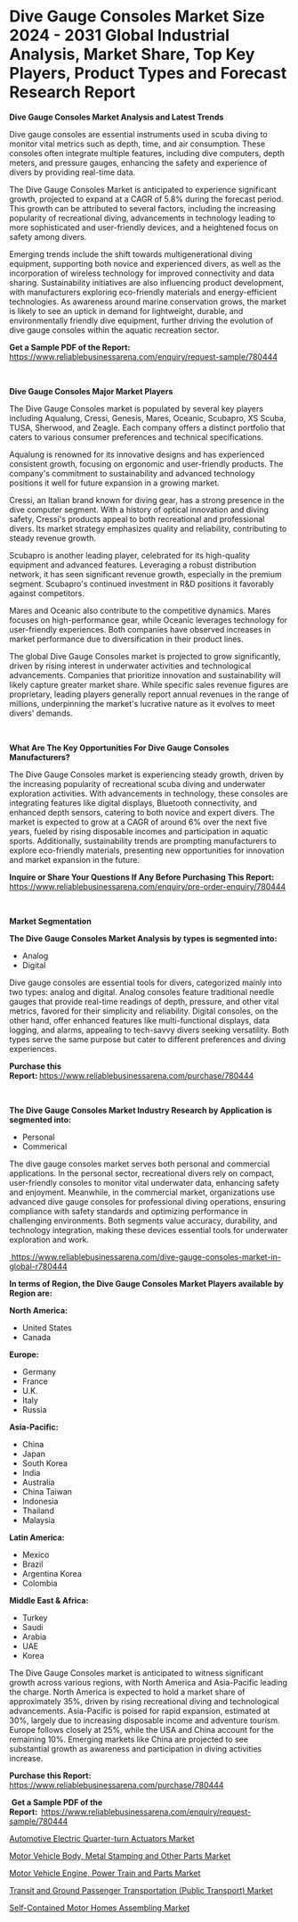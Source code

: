 <p><h1>Dive Gauge Consoles Market Size 2024 - 2031 Global Industrial Analysis, Market Share, Top Key Players, Product Types and Forecast Research Report</h1></p><p><strong>Dive Gauge Consoles Market Analysis and Latest Trends</strong></p>
<p><p>Dive gauge consoles are essential instruments used in scuba diving to monitor vital metrics such as depth, time, and air consumption. These consoles often integrate multiple features, including dive computers, depth meters, and pressure gauges, enhancing the safety and experience of divers by providing real-time data.</p><p>The Dive Gauge Consoles Market is anticipated to experience significant growth, projected to expand at a CAGR of 5.8% during the forecast period. This growth can be attributed to several factors, including the increasing popularity of recreational diving, advancements in technology leading to more sophisticated and user-friendly devices, and a heightened focus on safety among divers. </p><p>Emerging trends include the shift towards multigenerational diving equipment, supporting both novice and experienced divers, as well as the incorporation of wireless technology for improved connectivity and data sharing. Sustainability initiatives are also influencing product development, with manufacturers exploring eco-friendly materials and energy-efficient technologies. As awareness around marine conservation grows, the market is likely to see an uptick in demand for lightweight, durable, and environmentally friendly dive equipment, further driving the evolution of dive gauge consoles within the aquatic recreation sector.</p></p>
<p><strong>Get a Sample PDF of the Report:&nbsp;</strong> <a href="https://www.reliablebusinessarena.com/enquiry/request-sample/780444?utm_campaign=1557&utm_medium=2&utm_source=Github&utm_content=ia&utm_term=15102024&utm_id=dive-gauge-consoles">https://www.reliablebusinessarena.com/enquiry/request-sample/780444</a></p>
<p>&nbsp;</p>
<p><strong>Dive Gauge Consoles Major Market Players</strong></p>
<p><p>The Dive Gauge Consoles market is populated by several key players including Aqualung, Cressi, Genesis, Mares, Oceanic, Scubapro, XS Scuba, TUSA, Sherwood, and Zeagle. Each company offers a distinct portfolio that caters to various consumer preferences and technical specifications.</p><p>Aqualung is renowned for its innovative designs and has experienced consistent growth, focusing on ergonomic and user-friendly products. The company's commitment to sustainability and advanced technology positions it well for future expansion in a growing market.</p><p>Cressi, an Italian brand known for diving gear, has a strong presence in the dive computer segment. With a history of optical innovation and diving safety, Cressi's products appeal to both recreational and professional divers. Its market strategy emphasizes quality and reliability, contributing to steady revenue growth.</p><p>Scubapro is another leading player, celebrated for its high-quality equipment and advanced features. Leveraging a robust distribution network, it has seen significant revenue growth, especially in the premium segment. Scubapro's continued investment in R&D positions it favorably against competitors.</p><p>Mares and Oceanic also contribute to the competitive dynamics. Mares focuses on high-performance gear, while Oceanic leverages technology for user-friendly experiences. Both companies have observed increases in market performance due to diversification in their product lines.</p><p>The global Dive Gauge Consoles market is projected to grow significantly, driven by rising interest in underwater activities and technological advancements. Companies that prioritize innovation and sustainability will likely capture greater market share. While specific sales revenue figures are proprietary, leading players generally report annual revenues in the range of millions, underpinning the market's lucrative nature as it evolves to meet divers' demands.</p></p>
<p>&nbsp;</p>
<p><strong>What Are The Key Opportunities For Dive Gauge Consoles Manufacturers?</strong></p>
<p><p>The Dive Gauge Consoles market is experiencing steady growth, driven by the increasing popularity of recreational scuba diving and underwater exploration activities. With advancements in technology, these consoles are integrating features like digital displays, Bluetooth connectivity, and enhanced depth sensors, catering to both novice and expert divers. The market is expected to grow at a CAGR of around 6% over the next five years, fueled by rising disposable incomes and participation in aquatic sports. Additionally, sustainability trends are prompting manufacturers to explore eco-friendly materials, presenting new opportunities for innovation and market expansion in the future.</p></p>
<p><strong>Inquire or Share Your Questions If Any Before Purchasing This Report:</strong> <a href="https://www.reliablebusinessarena.com/enquiry/pre-order-enquiry/780444?utm_campaign=1557&utm_medium=2&utm_source=Github&utm_content=ia&utm_term=15102024&utm_id=dive-gauge-consoles">https://www.reliablebusinessarena.com/enquiry/pre-order-enquiry/780444</a></p>
<p>&nbsp;</p>
<p><strong>Market Segmentation</strong></p>
<p><strong>The Dive Gauge Consoles Market Analysis by types is segmented into:</strong></p>
<p><ul><li>Analog</li><li>Digital</li></ul></p>
<p><p>Dive gauge consoles are essential tools for divers, categorized mainly into two types: analog and digital. Analog consoles feature traditional needle gauges that provide real-time readings of depth, pressure, and other vital metrics, favored for their simplicity and reliability. Digital consoles, on the other hand, offer enhanced features like multi-functional displays, data logging, and alarms, appealing to tech-savvy divers seeking versatility. Both types serve the same purpose but cater to different preferences and diving experiences.</p></p>
<p><strong>Purchase this Report:&nbsp;</strong><a href="https://www.reliablebusinessarena.com/purchase/780444?utm_campaign=1557&utm_medium=2&utm_source=Github&utm_content=ia&utm_term=15102024&utm_id=dive-gauge-consoles">https://www.reliablebusinessarena.com/purchase/780444</a></p>
<p>&nbsp;</p>
<p><strong>The Dive Gauge Consoles Market Industry Research by Application is segmented into:</strong></p>
<p><ul><li>Personal</li><li>Commerical</li></ul></p>
<p><p>The dive gauge consoles market serves both personal and commercial applications. In the personal sector, recreational divers rely on compact, user-friendly consoles to monitor vital underwater data, enhancing safety and enjoyment. Meanwhile, in the commercial market, organizations use advanced dive gauge consoles for professional diving operations, ensuring compliance with safety standards and optimizing performance in challenging environments. Both segments value accuracy, durability, and technology integration, making these devices essential tools for underwater exploration and work.</p></p>
<p><a href="https://www.reliablebusinessarena.com/dive-gauge-consoles-market-in-global-r780444?utm_campaign=1557&utm_medium=2&utm_source=Github&utm_content=ia&utm_term=15102024&utm_id=dive-gauge-consoles">&nbsp;https://www.reliablebusinessarena.com/dive-gauge-consoles-market-in-global-r780444</a></p>
<p><strong>In terms of Region, the Dive Gauge Consoles Market Players available by Region are:</strong></p>
<p>
    <p> <strong> North America: </strong>
        <ul>
            <li>United States</li>
            <li>Canada</li>
        </ul>
        </p> 
    <p> <strong> Europe: </strong>
        <ul>
            <li>Germany</li>
            <li>France</li>
            <li>U.K.</li>
            <li>Italy</li>
            <li>Russia</li>
        </ul>
        </p> 
    <p> <strong> Asia-Pacific: </strong>
        <ul>
            <li>China</li>
            <li>Japan</li>
            <li>South Korea</li>
            <li>India</li>
            <li>Australia</li>
            <li>China Taiwan</li>
            <li>Indonesia</li>
            <li>Thailand</li>
            <li>Malaysia</li>
        </ul>
        </p> 
    <p> <strong> Latin America: </strong>
        <ul>
            <li>Mexico</li>
            <li>Brazil</li>
            <li>Argentina Korea</li>
            <li>Colombia</li>
        </ul>
        </p> 
    <p> <strong> Middle East & Africa: </strong>
        <ul>
            <li>Turkey</li>
            <li>Saudi</li>
            <li>Arabia</li>
            <li>UAE</li>
            <li>Korea</li>
        </ul>
    </p>
    </p>
<p><p>The Dive Gauge Consoles market is anticipated to witness significant growth across various regions, with North America and Asia-Pacific leading the charge. North America is expected to hold a market share of approximately 35%, driven by rising recreational diving and technological advancements. Asia-Pacific is poised for rapid expansion, estimated at 30%, largely due to increasing disposable income and adventure tourism. Europe follows closely at 25%, while the USA and China account for the remaining 10%. Emerging markets like China are projected to see substantial growth as awareness and participation in diving activities increase.</p></p>
<p><strong>Purchase this Report: </strong><a href="https://www.reliablebusinessarena.com/purchase/780444?utm_campaign=1557&utm_medium=2&utm_source=Github&utm_content=ia&utm_term=15102024&utm_id=dive-gauge-consoles">https://www.reliablebusinessarena.com/purchase/780444</a></p>
<p>&nbsp;<strong>Get a Sample PDF of the Report:&nbsp;&nbsp;</strong><a href="https://www.reliablebusinessarena.com/enquiry/request-sample/780444?utm_campaign=1557&utm_medium=2&utm_source=Github&utm_content=ia&utm_term=15102024&utm_id=dive-gauge-consoles">https://www.reliablebusinessarena.com/enquiry/request-sample/780444</a></p>
<p><strong></strong></p>
<p><p><a href="https://www.linkedin.com/pulse/global-automotive-electric-quarter-turn-actuators-nexus-sector-n155c?utm_campaign=1557&utm_medium=2&utm_source=Github&utm_content=ia&utm_term=15102024&utm_id=dive-gauge-consoles">Automotive Electric Quarter-turn Actuators Market</a></p><p><a href="https://www.linkedin.com/pulse/motor-vehicle-body-metal-stamping-other-parts-market-drivers-ot6wc?utm_campaign=1557&utm_medium=2&utm_source=Github&utm_content=ia&utm_term=15102024&utm_id=dive-gauge-consoles">Motor Vehicle Body, Metal Stamping and Other Parts Market</a></p><p><a href="https://www.linkedin.com/pulse/motor-vehicle-engine-power-train-parts-industry-insights-report-qhevc?utm_campaign=1557&utm_medium=2&utm_source=Github&utm_content=ia&utm_term=15102024&utm_id=dive-gauge-consoles">Motor Vehicle Engine, Power Train and Parts Market</a></p><p><a href="https://www.linkedin.com/pulse/transit-ground-passenger-transportation-public-transport-revenue-yebzc?utm_campaign=1557&utm_medium=2&utm_source=Github&utm_content=ia&utm_term=15102024&utm_id=dive-gauge-consoles">Transit and Ground Passenger Transportation (Public Transport) Market</a></p><p><a href="https://www.linkedin.com/pulse/strategic-market-insights-global-self-contained-motor-homes-yzdvc?utm_campaign=1557&utm_medium=2&utm_source=Github&utm_content=ia&utm_term=15102024&utm_id=dive-gauge-consoles">Self-Contained Motor Homes Assembling Market</a></p></p>